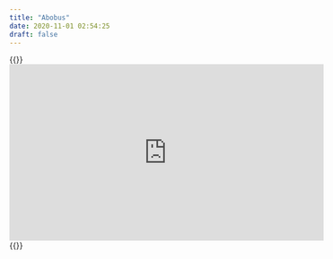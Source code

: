```yaml
---
title: "Abobus"
date: 2020-11-01 02:54:25
draft: false
---
```


{{<rawhtml>}}<iframe width="560" height="315" src="https://www.youtube.com/embed/HL2XhRNwuys" title="YouTube video player" frameborder="0" allow="accelerometer; autoplay; clipboard-write; encrypted-media; gyroscope; picture-in-picture" allowfullscreen></iframe>{{</rawhtml>}}
